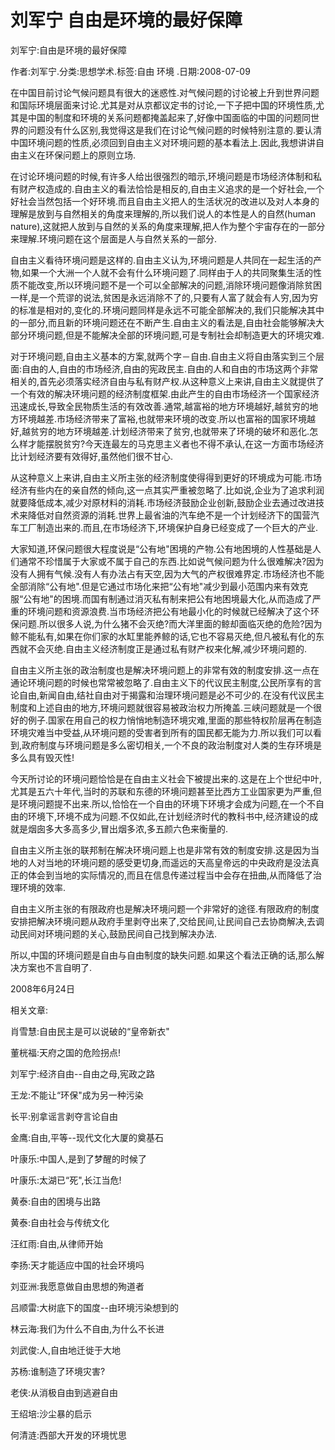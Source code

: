 # 刘军宁  自由是环境的最好保障    
    
刘军宁:自由是环境的最好保障    
作者:刘军宁.分类:思想学术.标签:自由 环境 .日期:2008-07-09    
在中国目前讨论气候问题具有很大的迷惑性.对气候问题的讨论被上升到世界问题和国际环境层面来讨论.尤其是对从京都议定书的讨论,一下子把中国的环境性质,尤其是中国的制度和环境的关系问题都掩盖起来了,好像中国面临的中国的问题同世界的问题没有什么区别,我觉得这是我们在讨论气候问题的时候特别注意的.要认清中国环境问题的性质,必须回到自由主义对环境问题的基本看法上.因此,我想讲讲自由主义在环保问题上的原则立场.    
在讨论环境问题的时候,有许多人给出很强烈的暗示,环境问题是市场经济体制和私有财产权造成的.自由主义的看法恰恰是相反的,自由主义追求的是一个好社会,一个好社会当然包括一个好环境.而且自由主义把人的生活状况的改进以及对人本身的理解是放到与自然相关的角度来理解的,所以我们说人的本性是人的自然(human nature),这就把人放到与自然的关系的角度来理解,把人作为整个宇宙存在的一部分来理解.环境问题在这个层面是人与自然关系的一部分.    
自由主义看待环境问题是这样的.自由主义认为,环境问题是人共同在一起生活的产物,如果一个大洲一个人就不会有什么环境问题了.同样由于人的共同聚集生活的性质不能改变,所以环境问题不是一个可以全部解决的问题,消除环境问题像消除贫困一样,是一个荒谬的说法,贫困是永远消除不了的,只要有人富了就会有人穷,因为穷的标准是相对的,变化的.环境问题同样是永远不可能全部解决的,我们只能解决其中的一部分,而且新的环境问题还在不断产生.自由主义的看法是,自由社会能够解决大部分环境问题,但是不能解决全部的环境问题,可是专制社会却制造更大的环境灾难.    
对于环境问题,自由主义基本的方案,就两个字－自由.自由主义将自由落实到三个层面:自由的人,自由的市场经济,自由的宪政民主.自由的人和自由的市场这两个非常相关的,首先必须落实经济自由与私有财产权.从这种意义上来讲,自由主义就提供了一个有效的解决环境问题的经济制度框架.由此产生的自由市场经济一个国家经济迅速成长,导致全民物质生活的有效改善.通常,越富裕的地方环境越好,越贫穷的地方环境越差.市场经济带来了富裕,也就带来环境的改变.所以也富裕的国家环境越好,越贫穷的地方环境越差.计划经济带来了贫穷,也就带来了环境的破坏和恶化.怎么样才能摆脱贫穷?今天连最左的马克思主义者也不得不承认,在这一方面市场经济比计划经济要有效得好,虽然他们很不甘心.    
从这种意义上来讲,自由主义所主张的经济制度使得得到更好的环境成为可能.市场经济有些内在的亲自然的倾向,这一点其实严重被忽略了.比如说,企业为了追求利润就要降低成本,减少对原材料的消耗.市场经济鼓励企业创新,鼓励企业去通过改进技术来降低对自然资源的消耗.世界上最省油的汽车绝不是一个计划经济下的国营汽车工厂制造出来的.而且,在市场经济下,环境保护自身已经变成了一个巨大的产业.    
大家知道,环保问题很大程度说是“公有地"困境的产物.公有地困境的人性基础是人们通常不珍惜属于大家或不属于自己的东西.比如说气候问题为什么很难解决?因为没有人拥有气候.没有人有办法占有天空,因为大气的产权很难界定.市场经济也不能全部消除“公有地".但是它通过市场化来把“公有地"减少到最小范围内来有效克服“公有地"的困境.而国有制通过消灭私有制来把公有地困境最大化,从而造成了严重的环境问题和资源浪费.当市场经济把公有地最小化的时候就已经解决了这个环保问题.所以很多人说,为什么猪不会灭绝?而大洋里面的鲸却面临灭绝的危险?因为鲸不能私有,如果在你们家的水缸里能养鲸的话,它也不容易灭绝,但凡被私有化的东西就不会灭绝.自由主义经济制度正是通过私有财产权来化解,减少环境问题的.    
自由主义所主张的政治制度也是解决环境问题上的非常有效的制度安排.这一点在通论环境问题的时候也常常被忽略了.自由主义下的代议民主制度,公民所享有的言论自由,新闻自由,结社自由对于揭露和治理环境问题是必不可少的.在没有代议民主制度和上述自由的地方,环境问题就很容易被政治权力所掩盖.三峡问题就是一个很好的例子.国家在用自己的权力悄悄地制造环境灾难,里面的那些特权阶层再在制造环境灾难当中受益,从环境问题的受害者到所有的国民都无能为力.所以我们可以看到,政府制度与环境问题是多么密切相关,一个不良的政治制度对人类的生存环境是多么具有毁灭性!    
今天所讨论的环境问题恰恰是在自由主义社会下被提出来的.这是在上个世纪中叶,尤其是五六十年代,当时的苏联和东德的环境问题甚至比西方工业国家更为严重,但是环境问题提不出来.所以,恰恰在一个自由的环境下环境才会成为问题,在一个不自由的环境下,环境不成为问题.不仅如此,在计划经济时代的教科书中,经济建设的成就是烟囱多大多高多少,冒出烟多浓,多五颜六色来衡量的.    
自由主义所主张的联邦制在解决环境问题上也是非常有效的制度安排.这是因为当地的人对当地的环境问题的感受更切身,而遥远的天高皇帝远的中央政府是没法真正的体会到当地的实际情况的,而且在信息传递过程当中会存在扭曲,从而降低了治理环境的效率.    
自由主义所主张的有限政府也是解决环境问题一个非常好的途径.有限政府的制度安排把解决环境问题从政府手里剥夺出来了,交给民间,让民间自己去协商解决,去调动民间对环境问题的关心,鼓励民间自己找到解决办法.    
所以,中国的环境问题是自由与自由制度的缺失问题.如果这个看法正确的话,那么解决方案也不言自明了.    
2008年6月24日    
    
相关文章:    
肖雪慧:自由民主是可以说破的“皇帝新衣"    
董桄福:天府之国的危险拐点!    
刘军宁:经济自由--自由之母,宪政之路    
王龙:不能让“环保"成为另一种污染    
长平:别拿谣言剥夺言论自由    
金鹰:自由,平等--现代文化大厦的奠基石    
叶康乐:中国人,是到了梦醒的时候了    
叶康乐:太湖已“死",长江当危!    
黄泰:自由的困境与出路    
黄泰:自由社会与传统文化    
汪红雨:自由,从律师开始    
李扬:天才能适应中国的社会环境吗    
刘亚洲:我愿意做自由思想的殉道者    
吕顺雷:大树底下的国度--由环境污染想到的    
林云海:我们为什么不自由,为什么不长进    
刘武俊:人,自由地迁徙于大地    
苏杨:谁制造了环境灾害?    
老侠:从消极自由到逃避自由    
王绍培:沙尘暴的启示    
何清涟:西部大开发的环境忧思